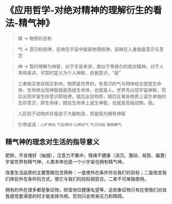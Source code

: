 # 《应用哲学-对绝对精神的理解衍生的看法-精气神》

> 精 -> 物质的总称

> 气 -> 意识和规律，反映在宇宙中就是物理规律，反映在人身就是意识与意念

> 神 -> 暂时理解为神智，对于宇宙来讲，类似于黑格尔的绝对精神，对于人本体来讲，可暂时定义为个人神智，自我意识，“我”

> 三者相互依存相互影响，物质是世界的，有意识的气与物体结合就是生命体，生命体出现神智就是高级生命体，也就是人。世界先出现宇宙神智，而后出现宇宙生存意识即规律，随后出现物质，随后在某些物质上诞生单独的生存意识，即生命体，随后生命体上诞生神智，也就是高级动物，我。

> 人区别于动物并非是由于大脑构造，而是因为拥有神智

> 引申成语：`心旷神怡` `气定神闲` `以神驭气` `气沉丹田` `凝神静气` 


## 精气神的理念对生活的指导意义

肥胖，不良嗜好（抽烟），注意力不集中，情绪不健康（消沉、激动、易怒、偏激）宇宙世界有精气神，人类本体也是一个小宇宙也拥有精气神。


改善生活品质的主要策略包含两种：一是使外在条件符合我们的目标；二是改变我们体验外在条件的方式，使它与我们的目标相契合。二者不可单独使用。

拥有的外在很多都是象征物，财富地位健康名望等，这些象征物只有在使我们对自我感觉更满意的时才能发挥作用。否则只会带来压力和障碍。
